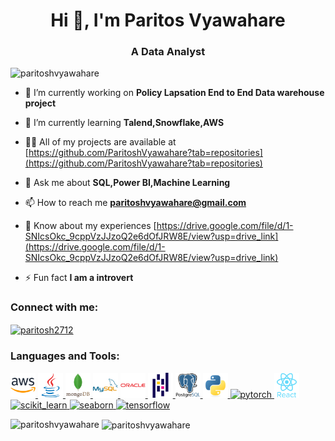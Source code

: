 <h1 align="center">Hi 👋, I'm Paritos Vyawahare</h1>
<h3 align="center">A Data Analyst</h3>

<p align="left"> <img src="https://komarev.com/ghpvc/?username=paritoshvyawahare&label=Profile%20views&color=0e75b6&style=flat" alt="paritoshvyawahare" /> </p>

- 🔭 I’m currently working on **Policy Lapsation End to End Data warehouse project**

- 🌱 I’m currently learning **Talend,Snowflake,AWS**

- 👨‍💻 All of my projects are available at [https://github.com/ParitoshVyawahare?tab=repositories](https://github.com/ParitoshVyawahare?tab=repositories)

- 💬 Ask me about **SQL,Power BI,Machine Learning**

- 📫 How to reach me **paritoshvyawahare@gmail.com**

- 📄 Know about my experiences [https://drive.google.com/file/d/1-SNIcsOkc_9cppVzJJzoQ2e6dOfJRW8E/view?usp=drive_link](https://drive.google.com/file/d/1-SNIcsOkc_9cppVzJJzoQ2e6dOfJRW8E/view?usp=drive_link)

- ⚡ Fun fact **I am a introvert**

<h3 align="left">Connect with me:</h3>
<p align="left">
<a href="https://linkedin.com/in/paritosh2712" target="blank"><img align="center" src="https://raw.githubusercontent.com/rahuldkjain/github-profile-readme-generator/master/src/images/icons/Social/linked-in-alt.svg" alt="paritosh2712" height="30" width="40" /></a>
</p>

<h3 align="left">Languages and Tools:</h3>
<p align="left"> <a href="https://aws.amazon.com" target="_blank" rel="noreferrer"> <img src="https://raw.githubusercontent.com/devicons/devicon/master/icons/amazonwebservices/amazonwebservices-original-wordmark.svg" alt="aws" width="40" height="40"/> </a> <a href="https://www.java.com" target="_blank" rel="noreferrer"> <img src="https://raw.githubusercontent.com/devicons/devicon/master/icons/java/java-original.svg" alt="java" width="40" height="40"/> </a> <a href="https://www.mongodb.com/" target="_blank" rel="noreferrer"> <img src="https://raw.githubusercontent.com/devicons/devicon/master/icons/mongodb/mongodb-original-wordmark.svg" alt="mongodb" width="40" height="40"/> </a> <a href="https://www.mysql.com/" target="_blank" rel="noreferrer"> <img src="https://raw.githubusercontent.com/devicons/devicon/master/icons/mysql/mysql-original-wordmark.svg" alt="mysql" width="40" height="40"/> </a> <a href="https://www.oracle.com/" target="_blank" rel="noreferrer"> <img src="https://raw.githubusercontent.com/devicons/devicon/master/icons/oracle/oracle-original.svg" alt="oracle" width="40" height="40"/> </a> <a href="https://pandas.pydata.org/" target="_blank" rel="noreferrer"> <img src="https://raw.githubusercontent.com/devicons/devicon/2ae2a900d2f041da66e950e4d48052658d850630/icons/pandas/pandas-original.svg" alt="pandas" width="40" height="40"/> </a> <a href="https://www.postgresql.org" target="_blank" rel="noreferrer"> <img src="https://raw.githubusercontent.com/devicons/devicon/master/icons/postgresql/postgresql-original-wordmark.svg" alt="postgresql" width="40" height="40"/> </a> <a href="https://www.python.org" target="_blank" rel="noreferrer"> <img src="https://raw.githubusercontent.com/devicons/devicon/master/icons/python/python-original.svg" alt="python" width="40" height="40"/> </a> <a href="https://pytorch.org/" target="_blank" rel="noreferrer"> <img src="https://www.vectorlogo.zone/logos/pytorch/pytorch-icon.svg" alt="pytorch" width="40" height="40"/> </a> <a href="https://reactjs.org/" target="_blank" rel="noreferrer"> <img src="https://raw.githubusercontent.com/devicons/devicon/master/icons/react/react-original-wordmark.svg" alt="react" width="40" height="40"/> </a> <a href="https://scikit-learn.org/" target="_blank" rel="noreferrer"> <img src="https://upload.wikimedia.org/wikipedia/commons/0/05/Scikit_learn_logo_small.svg" alt="scikit_learn" width="40" height="40"/> </a> <a href="https://seaborn.pydata.org/" target="_blank" rel="noreferrer"> <img src="https://seaborn.pydata.org/_images/logo-mark-lightbg.svg" alt="seaborn" width="40" height="40"/> </a> <a href="https://www.tensorflow.org" target="_blank" rel="noreferrer"> <img src="https://www.vectorlogo.zone/logos/tensorflow/tensorflow-icon.svg" alt="tensorflow" width="40" height="40"/> </a> </p>

<p><img align="left" src="https://github-readme-stats.vercel.app/api/top-langs?username=paritoshvyawahare&show_icons=true&locale=en&layout=compact" alt="paritoshvyawahare" /></p>

<p>&nbsp;<img align="center" src="https://github-readme-stats.vercel.app/api?username=paritoshvyawahare&show_icons=true&locale=en" alt="paritoshvyawahare" /></p>
